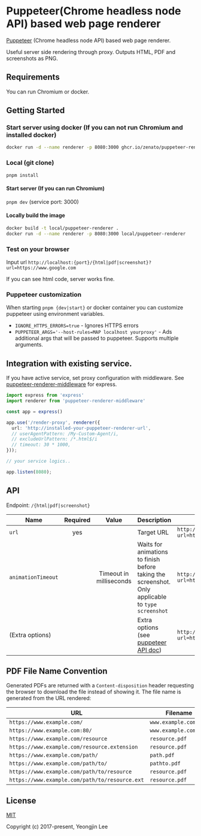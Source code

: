 # Puppeteer(Chrome headless node API) based web page renderer

[Puppeteer](https://github.com/GoogleChrome/puppeteer) (Chrome headless node API) based web page renderer.

Useful server side rendering through proxy. Outputs HTML, PDF and screenshots as PNG.

## Requirements
You can run Chromium or docker.

## Getting Started

### Start server using docker (If you can not run Chromium and installed docker)

```bash
docker run -d --name renderer -p 8080:3000 ghcr.io/zenato/puppeteer-renderer:latest
```

### Local (git clone)

`pnpm install`

#### Start server (If you can run Chromium)
`pnpm dev`
(service port: 3000)

#### Locally build the image

```bash
docker build -t local/puppeteer-renderer .
docker run -d --name renderer -p 8080:3000 local/puppeteer-renderer
```

### Test on your browser
Input url `http://localhost:{port}/{html|pdf|screenshot}?url=https://www.google.com`

If you can see html code, server works fine.

### Puppeteer customization

When starting `pnpm {dev|start}` or docker container you can customize puppeteer using environment variables.

- `IGNORE_HTTPS_ERRORS=true` - Ignores HTTPS errors
- `PUPPETEER_ARGS='--host-rules=MAP localhost yourproxy'` - Ads additional args that will be passed to puppeteer. Supports multiple arguments.

## Integration with existing service.

If you have active service, set proxy configuration with middleware.
See [puppeteer-renderer-middleware](packages/middleware/README.md) for express.

```ts
import express from 'express'
import renderer from 'puppeteer-renderer-middleware'

const app = express()

app.use('/render-proxy', renderer({
  url: 'http://installed-your-puppeteer-renderer-url',
  // userAgentPattern: /My-Custom-Agent/i,
  // excludeUrlPattern: /*.html$/i
  // timeout: 30 * 1000,
}));

// your service logics..

app.listen(8080);
```

## API

Endpoint: `/{html|pdf|screenshot}`

| Name               | Required |          Value          | Description                                                                                                               | Usage                                                                                  |
| ------------------ | :------: | :---------------------: | ------------------------------------------------------------------------------------------------------------------------- | -------------------------------------------------------------------------------------- |
| `url`              |   yes    |                         | Target URL                                                                                                                | `http://puppeteer-renderer/html?url=http://www.google.com`                             |
| `animationTimeout` |          | Timeout in milliseconds | Waits for animations to finish before taking the screenshot. Only applicable to `type` `screenshot`                       | `http://puppeteer-renderer/screenshot?url=http://www.google.com&animationTimeout=3000` |
| (Extra options)    |          |                         | Extra options (see [puppeteer API doc](https://github.com/GoogleChrome/puppeteer/blob/v1.1.0/docs/api.md#pagepdfoptions)) | `http://puppeteer-renderer/pdf?url=http://www.google.com&scale=2`                      |

## PDF File Name Convention

Generated PDFs are returned with a `Content-disposition` header requesting the browser to download the file instead of showing it.
The file name is generated from the URL rendered:

| URL                                            | Filename              |
| ---------------------------------------------- | --------------------- |
| `https://www.example.com/`                     | `www.example.com.pdf` |
| `https://www.example.com:80/`                  | `www.example.com.pdf` |
| `https://www.example.com/resource`             | `resource.pdf`        |
| `https://www.example.com/resource.extension`   | `resource.pdf`        |
| `https://www.example.com/path/`                | `path.pdf`            |
| `https://www.example.com/path/to/`             | `pathto.pdf`          |
| `https://www.example.com/path/to/resource`     | `resource.pdf`        |
| `https://www.example.com/path/to/resource.ext` | `resource.pdf`        |


## License

[MIT](http://opensource.org/licenses/MIT)

Copyright (c) 2017-present, Yeongjin Lee
